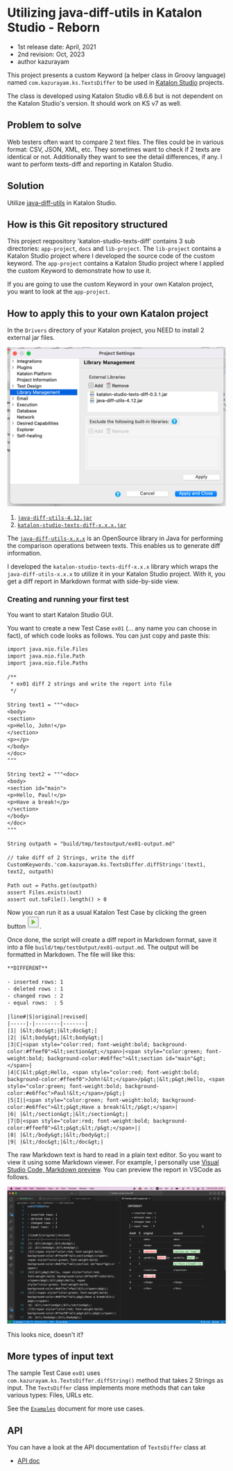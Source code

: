 # Utilizing java-diff-utils in Katalon Studio - Reborn

- 1st release date: April, 2021
- 2nd revision: Oct, 2023
- author kazurayam

This project presents a custom Keyword (a helper class in Groovy language) named `com.kazurayam.ks.TextsDiffer` to be used in [Katalon Studio](https://www.katalon.com/) projects.

The class is developed using Katalon Studio v8.6.6 but is not dependent on the Katalon Studio's version. It should work on KS v7 as well.

## Problem to solve

Web testers often want to compare 2 text files. The files could be in various format: CSV, JSON, XML, etc. They sometimes want to check if 2 texts are identical or not. Additionally they want to see the detail differences, if any. I want to perform texts-diff and reporting in Katalon Studio.

## Solution

Utilize [java-diff-utils](https://github.com/java-diff-utils/java-diff-utils/wiki) in Katalon Studio.

## How is this Git repository structured

This project reqpository 'katalon-studio-texts-diff' contains 3 sub directories: `app-project`, `docs` and `lib-project`. The `lib-project` contains a Katalon Studio project where I developed the source code of the custom keyword. The `app-project` contains a Katalon Studio project where I applied the custom Keyword to demonstrate how to use it.

If you are going to use the custom Keyword in your own Katalon project, you want to look at the `app-project`.

## How to apply this to your own Katalon project

In the `Drivers` directory of your Katalon project, you NEED to install 2 external jar files.

![Library Management](./docs/images/LibraryManagement.png)

1. [`java-diff-utils-4.12.jar`](https://mvnrepository.com/artifact/io.github.java-diff-utils/java-diff-utils/4.12)
2. [`katalon-studio-texts-diff-x.x.x.jar`](https://github.com/kazurayam/katalon-studio-texts-diff/releases)

The [`java-diff-utils-x.x.x`](https://github.com/java-diff-utils/java-diff-utils) is an OpenSource library in Java for performing the comparison operations between texts. This enables us to generate diff information.

I developed the `katalon-studio-texts-diff-x.x.x` library which wraps the `java-diff-utils-x.x.x` to utilize it in your Katalon Studio project. With it, you get a diff report in Markdown format with side-by-side view.

### Creating and running your first test

You want to start Katalon Studio GUI.

You want to create a new Test Case `ex01` (... any name you can choose in fact), of which code looks as follows. You can just copy and paste this:

```
import java.nio.file.Files
import java.nio.file.Path
import java.nio.file.Paths

/**
 * ex01 diff 2 strings and write the report into file
 */

String text1 = """<doc>
<body>
<section>
<p>Hello, John!</p>
</section>
<p></p>
</body>
</doc>
"""

String text2 = """<doc>
<body>
<section id="main">
<p>Hello, Paul!</p>
<p>Have a break!</p>
</section>
</body>
</doc>
"""

String outpath = "build/tmp/testoutput/ex01-output.md"

// take diff of 2 Strings, write the diff
CustomKeywords.'com.kazurayam.ks.TextsDiffer.diffStrings'(text1, text2, outpath)

Path out = Paths.get(outpath)
assert Files.exists(out)
assert out.toFile().length() > 0
```

Now you can run it as a usual Katalon Test Case by clicking the green button ![run](./docs/images/run_katalon_test.png).

Once done, the script will create a diff report in Markdown format, save it into a file `build/tmp/testOutput/ex01-output.md`. The output will be formatted in Markdown. The file will like this:

```
**DIFFERENT**

- inserted rows: 1
- deleted rows : 1
- changed rows : 2
- equal rows:  : 5

|line#|S|original|revised|
|-----|-|--------|-------|
|1| |&lt;doc&gt;|&lt;doc&gt;|
|2| |&lt;body&gt;|&lt;body&gt;|
|3|C|<span style="color:red; font-weight:bold; background-color:#ffeef0">&lt;section&gt;</span>|<span style="color:green; font-weight:bold; background-color:#e6ffec">&lt;section id="main"&gt;</span>|
|4|C|&lt;p&gt;Hello, <span style="color:red; font-weight:bold; background-color:#ffeef0">John!&lt;</span>/p&gt;|&lt;p&gt;Hello, <span style="color:green; font-weight:bold; background-color:#e6ffec">Paul!&lt;</span>/p&gt;|
|5|I||<span style="color:green; font-weight:bold; background-color:#e6ffec">&lt;p&gt;Have a break!&lt;/p&gt;</span>|
|6| |&lt;/section&gt;|&lt;/section&gt;|
|7|D|<span style="color:red; font-weight:bold; background-color:#ffeef0">&lt;p&gt;&lt;/p&gt;</span>||
|8| |&lt;/body&gt;|&lt;/body&gt;|
|9| |&lt;/doc&gt;|&lt;/doc&gt;|
```

The raw Markdown text is hard to read in a plain text editor. So you want to view it using some Markdown viewer. For example, I personally use [Visual Studio Code, Markdown preview](https://code.visualstudio.com/Docs/languages/markdown#_markdown-preview). You can preview the report in VSCode as follows.

![ex01](./docs/images/ex01.png)

This looks nice, doesn't it?

## More types of input text

The sample Test Case `ex01` uses `com.kazurayam.ks.TextsDiffer.diffString()` method that takes 2 Strings as input. The `TextsDiffer` class implements more methods that can take various types: Files, URLs etc.

See the [`Examples`](https://kazurayam.github.io/katalon-studio-texts-diff/) document for more use cases.

## API

You can have a look at the API documentation of `TextsDiffer` class at

- [API doc](https://kazurayam.github.io/katalon-studio-texts-diff/api/index.html)

